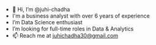 - 👋 Hi, I’m @juhi-chadha
- I'm a business analyst with over 6 years of experience
- I’m Data Science enthusiast
- I’m looking for full-time roles in Data & Analytics
- 📫 Reach me at juhichadha30@gmail.com

<!---
juhi-chadha/juhi-chadha is a ✨ special ✨ repository because its `README.md` (this file) appears on your GitHub profile.
You can click the Preview link to take a look at your changes.
--->
